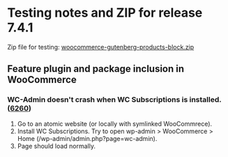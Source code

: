 # Testing notes and ZIP for release 7.4.1

Zip file for testing: [woocommerce-gutenberg-products-block.zip](https://github.com/woocommerce/woocommerce-gutenberg-products-block/files/8482828/woocommerce-gutenberg-products-block.zip)

## Feature plugin and package inclusion in WooCommerce

### WC-Admin doesn't crash when WC Subscriptions is installed. ([6260](https://github.com/woocommerce/woocommerce-gutenberg-products-block/pull/6260))

1. Go to an atomic website (or locally with symlinked WooCommrece).
2. Install WC Subscriptions.
   Try to open wp-admin > WooCommerce > Home (/wp-admin/admin.php?page=wc-admin).
3. Page should load normally.
